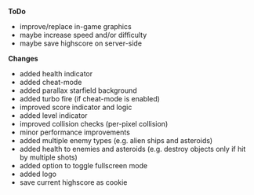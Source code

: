 **ToDo**
- improve/replace in-game graphics
- maybe increase speed and/or difficulty
- maybe save highscore on server-side

**Changes**
- added health indicator
- added cheat-mode
- added parallax starfield background
- added turbo fire (if cheat-mode is enabled)
- improved score indicator and logic
- added level indicator
- improved collision checks (per-pixel collision)
- minor performance improvements
- added multiple enemy types (e.g. alien ships and asteroids)
- added health to enemies and asteroids (e.g. destroy objects only if hit by multiple shots)
- added option to toggle fullscreen mode
- added logo
- save current highscore as cookie